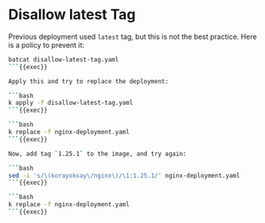 # Disallow latest Tag

Previous deployment used `latest` tag, but this is not the best practice.
Here is a policy to prevent it:

```bash
batcat disallow-latest-tag.yaml
```{{exec}}

Apply this and try to replace the deployment:

```bash
k apply -f disallow-latest-tag.yaml
```{{exec}}

```bash
k replace -f nginx-deployment.yaml
```{{exec}}

Now, add tag `1.25.1` to the image, and try again:

```bash
sed -i 's/\(korayoksay\/nginx\)/\1:1.25.1/' nginx-deployment.yaml
```{{exec}}

```bash
k replace -f nginx-deployment.yaml
```{{exec}}
